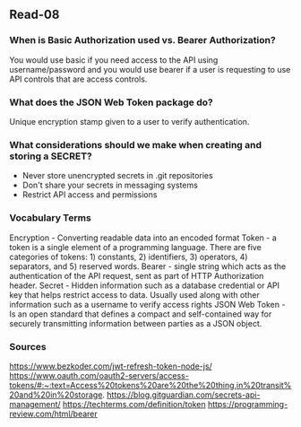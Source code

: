 ## Read-08

### When is Basic Authorization used vs. Bearer Authorization?
You would use basic if you need access to the API using username/password and you would use bearer if a user is requesting to use API controls that are access controls.

### What does the JSON Web Token package do?
Unique encryption stamp given to a user to verify authentication.

### What considerations should we make when creating and storing a SECRET?
- Never store unencrypted secrets in .git repositories
- Don't share your secrets in messaging systems
- Restrict API access and permissions

### Vocabulary Terms
Encryption - Converting readable data into an encoded format
Token - a token is a single element of a programming language. There are five categories of tokens: 1) constants, 2) identifiers, 3) operators, 4) separators, and 5) reserved words.
Bearer - single string which acts as the authentication of the API request, sent as part of HTTP Authorization header.
Secret - Hidden information such as a database credential or API key that helps restrict access to data. Usually used along with other information such as a username to verify access rights
JSON Web Token - Is an open standard that defines a compact and self-contained way for securely transmitting information between parties as a JSON object.


### Sources
https://www.bezkoder.com/jwt-refresh-token-node-js/
https://www.oauth.com/oauth2-servers/access-tokens/#:~:text=Access%20tokens%20are%20the%20thing,in%20transit%20and%20in%20storage.
https://blog.gitguardian.com/secrets-api-management/
https://techterms.com/definition/token
https://programming-review.com/html/bearer
